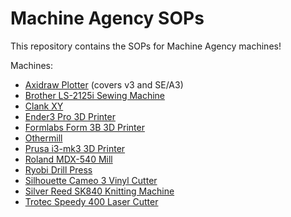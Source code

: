 # Machine Agency SOPs

This repository contains the SOPs for Machine Agency machines!

Machines:

- [Axidraw Plotter](axidraw/) (covers v3 and SE/A3)
- [Brother LS-2125i Sewing Machine](brother_LS-2125i/)
- [Clank XY](clank/)
- [Ender3 Pro 3D Printer](ender_3/)
- [Formlabs Form 3B 3D Printer](form_3B/)
- [Othermill](othermill/)
- [Prusa i3-mk3 3D Printer](prusa/)
- [Roland MDX-540 Mill](roland_mdx_540/)
- [Ryobi Drill Press](ryobi_drill_press/)
- [Silhouette Cameo 3 Vinyl Cutter](silhouette_cameo/)
- [Silver Reed SK840 Knitting Machine](silver_reed/)
- [Trotec Speedy 400 Laser Cutter](trotec_speedy_400/)
